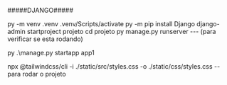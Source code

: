 #####DJANGO#####

   py -m venv .venv
   .venv/Scripts/activate
   py -m pip install Django
   django-admin startproject projeto
   cd projeto
   py manage.py runserver --- (para verificar se esta rodando)



   py .\manage.py startapp app1

   
   npx @tailwindcss/cli -i ./static/src/styles.css -o ./static/css/styles.css  -- para rodar o projeto